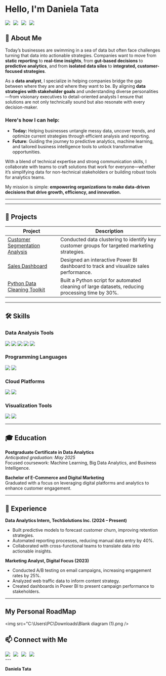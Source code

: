 # Hello, I'm Daniela Tata  
<div style="display: flex; gap: 10px; flex-wrap: wrap;">
    <a href="https://www.linkedin.com/in/daniela-tata-87409b312?utm_source=share&utm_campaign=share_via&utm_content=profile&utm_medium=ios_app">
        <img src="https://img.shields.io/badge/-LinkedIn-0072b1?&style=for-the-badge&logo=linkedin&logoColor=white" />
    </a>
    <a href="mailto:tatadaniela6@gmail.com">
        <img src="https://img.shields.io/badge/-Email-D14836?&style=for-the-badge&logo=gmail&logoColor=white" />
    </a>
    <a href="tel:+14373836878">
        <img src="https://img.shields.io/badge/-Phone-25D366?&style=for-the-badge&logo=whatsapp&logoColor=white" />
    </a>
    <a href="https://www.instagram.com/daniela_tata">
        <img src="https://img.shields.io/badge/-Instagram-E4405F?&style=for-the-badge&logo=instagram&logoColor=white" />
    </a>
</div>

## 🚀 About Me  
Today’s businesses are swimming in a sea of data but often face challenges turning that data into actionable strategies. Companies want to move from **static reporting** to **real-time insights**, from **gut-based decisions** to **predictive analytics**, and from **isolated data silos** to **integrated, customer-focused strategies**.  

As a **data analyst**, I specialize in helping companies bridge the gap between where they are and where they want to be. By aligning **data strategies with stakeholder goals** and understanding diverse personalities—from visionary executives to detail-oriented analysts I ensure that solutions are not only technically sound but also resonate with every decision-maker.  

### Here's how I can help:  
- **Today:** Helping businesses untangle messy data, uncover trends, and optimize current strategies through efficient analysis and reporting.  
- **Future:** Guiding the journey to predictive analytics, machine learning, and tailored business intelligence tools to unlock transformative opportunities.  

With a blend of technical expertise and strong communication skills, I collaborate with teams to craft solutions that work for everyone—whether it’s simplifying data for non-technical stakeholders or building robust tools for analytics teams.  

My mission is simple: **empowering organizations to make data-driven decisions that drive growth, efficiency, and innovation.**  


---

---

## 🔬 Projects  

| Project                                         | Description         |  
|-------------------------------------------------|----------------------|  
| [Customer Segmentation Analysis](https://github.com/your-github-username/customer-segmentation) | Conducted data clustering to identify key customer groups for targeted marketing strategies. |  
| [Sales Dashboard](https://github.com/your-github-username/sales-dashboard) | Designed an interactive Power BI dashboard to track and visualize sales performance. |  
| [Python Data Cleaning Toolkit](https://github.com/your-github-username/data-cleaning-toolkit) | Built a Python script for automated cleaning of large datasets, reducing processing time by 30%. |  

---

## 🛠️ Skills  

### Data Analysis Tools  
<div>  
    <img src="https://img.shields.io/badge/-Python-3776AB?&style=for-the-badge&logo=python&logoColor=white" />  
    <img src="https://img.shields.io/badge/-SQL-336791?&style=for-the-badge&logo=postgresql&logoColor=white" />  
    <img src="https://img.shields.io/badge/-Excel-217346?&style=for-the-badge&logo=microsoft-excel&logoColor=white" />  
    <img src="https://img.shields.io/badge/-PowerBI-F2C811?&style=for-the-badge&logo=power-bi&logoColor=black" />  
    <img src="https://img.shields.io/badge/-Tableau-E97627?&style=for-the-badge&logo=tableau&logoColor=white" />  
</div>  

### Programming Languages  
<div>  
    <img src="https://img.shields.io/badge/-R-276DC3?&style=for-the-badge&logo=r&logoColor=white" />  
    <img src="https://img.shields.io/badge/-BASH-4EAA25?&style=for-the-badge&logo=gnu-bash&logoColor=white" />  
</div>  

### Cloud Platforms  
<div>  
    <img src="https://img.shields.io/badge/-AWS-232F3E?&style=for-the-badge&logo=amazon-aws&logoColor=white" />  
    <img src="https://img.shields.io/badge/-Azure-0078D4?&style=for-the-badge&logo=microsoft-azure&logoColor=white" />  
</div>  

### Visualization Tools  
<div>  
    <img src="https://img.shields.io/badge/-Matplotlib-3776AB?&style=for-the-badge&logo=python&logoColor=white" />  
    <img src="https://img.shields.io/badge/-Seaborn-2E4A62?&style=for-the-badge&logo=python&logoColor=white" />  
</div>  

---

## 🎓 Education  

**Postgraduate Certificate in Data Analytics**  
*Anticipated graduation: May 2025*  
Focused coursework: Machine Learning, Big Data Analytics, and Business Intelligence.  

**Bachelor of E-Commerce and Digital Marketing**  
Graduated with a focus on leveraging digital platforms and analytics to enhance customer engagement.  

---

## 💼 Experience  

**Data Analytics Intern, TechSolutions Inc. (2024 – Present)**  
- Built predictive models to forecast customer churn, improving retention strategies.  
- Automated reporting processes, reducing manual data entry by 40%.  
- Collaborated with cross-functional teams to translate data into actionable insights.  

**Marketing Analyst, Digital Focus (2023)**  
- Conducted A/B testing on email campaigns, increasing engagement rates by 25%.  
- Analyzed web traffic data to inform content strategy.  
- Created dashboards in Power BI to present campaign performance to stakeholders.  

---
## My Personal RoadMap
<img src="C:\Users\PC\Downloads\Blank diagram (1).png />

## 📫 Connect with Me  

<div style="display: flex; gap: 10px; flex-wrap: wrap;">
    <a href="https://www.linkedin.com/in/daniela-tata-87409b312?utm_source=share&utm_campaign=share_via&utm_content=profile&utm_medium=ios_app">
        <img src="https://img.shields.io/badge/-LinkedIn-0072b1?&style=for-the-badge&logo=linkedin&logoColor=white" />
    </a>
    <a href="mailto:tatadaniela6@gmail.com">
        <img src="https://img.shields.io/badge/-Email-D14836?&style=for-the-badge&logo=gmail&logoColor=white" />
    </a>
    <a href="tel:+14373836878">
        <img src="https://img.shields.io/badge/-Phone-25D366?&style=for-the-badge&logo=whatsapp&logoColor=white" />
    </a>
    <a href="https://www.instagram.com/daniela_tata">
        <img src="https://img.shields.io/badge/-Instagram-E4405F?&style=for-the-badge&logo=instagram&logoColor=white" />
    </a>
</div>
---

**Daniela Tata**  
